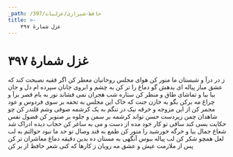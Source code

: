 ```yaml
---
_path: /حافظ-شیرازی/غزلیات/397
title: >-
    غزل شمارهٔ ۳۹۷
---
```

# غزل شمارهٔ ۳۹۷

ز در درآ و شبستان ما منور کن
هوای مجلس روحانیان معطر کن
اگر فقیه نصیحت کند که عشق مباز
پیاله ای بدهش گو دماغ را تر کن
به چشم و ابروی جانان سپرده ام دل و جان
بیا بیا و تماشای طاق و منظر کن
ستاره شب هجران نمی فشاند نور
به بام قصر برآ و چراغ مه برکن
بگو به خازن جنت که خاک این مجلس
به تحفه بر سوی فردوس و عود مجمر کن
از این مزوجه و خرقه نیک در تنگم
به یک کرشمه صوفی وشم قلندر کن
چو شاهدان چمن زیردست حسن تواند
کرشمه بر سمن و جلوه بر صنوبر کن
فضول نفس حکایت بسی کند ساقی
تو کار خود مده از دست و می به ساغر کن
حجاب دیده ادراک شد شعاع جمال
بیا و خرگه خورشید را منور کن
طمع به قند وصال تو حد ما نبود
حوالتم به لب لعل همچو شکر کن
لب پیاله ببوس آنگهی به مستان ده
بدین دقیقه دماغ معاشران تر کن
پس از ملازمت عیش و عشق مه رویان
ز کارها که کنی شعر حافظ از بر کن
